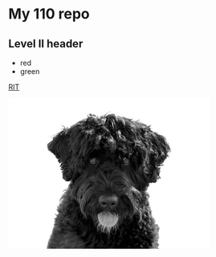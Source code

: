 # My 110 repo

## Level II header

- red
- green

[RIT](https://www.rit.edu)

![an image](md-image/cassie.jpg)
